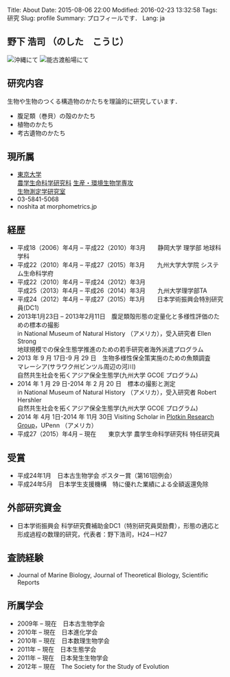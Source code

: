 Title: About
Date: 2015-08-06 22:00
Modified: 2016-02-23 13:32:58
Tags: 研究
Slug: profile
Summary: プロフィールです．
Lang: ja

## 野下 浩司 （のした　こうじ）

![沖縄にて]({filename}/images/portrait_01.png)
![能古渡船場にて]({filename}/images/portrait_02.png)

## 研究内容

生物や生物のつくる構造物のかたちを理論的に研究しています．

* 腹足類（巻貝）の殻のかたち
* 植物のかたち
* 考古遺物のかたち


## 現所属

* [東京大学](http://www.u-tokyo.ac.jp)  
  [農学生命科学研究科](http://www.a.u-tokyo.ac.jp/) [生産・環境生物学専攻](http://www.ab.a.u-tokyo.ac.jp/aeb/)  
  [生物測定学研究室](https://sites.google.com/a/ut-biomet.org/lbm/home)
* <i class="fa fa-phone"></i> 03-5841-5068  
* <i class="fa fa-envelope"></i> noshita at morphometrics.jp  

## 経歴

* 平成18（2006）年4月 – 平成22（2010）年3月　　静岡大学 理学部 地球科学科  
* 平成22（2010）年4月 – 平成27（2015）年3月　　九州大学大学院 システム生命科学府  
* 平成22（2010）年4月 – 平成24（2012）年3月  
  平成25（2013）年4月 – 平成26（2014）年3月　　九州大学理学部TA  
* 平成24（2012）年4月 – 平成27（2015）年3月　　日本学術振興会特別研究員(DC1)  
* 2013年1月23日 – 2013年2月11日　腹足類殻形態の定量化と多様性評価のための標本の撮影  
  in National Museum of Natural History （アメリカ），受入研究者 Ellen Strong  
  地球規模での保全生態学推進のための若手研究者海外派遣プログラム  
* 2013 年 9 月 17日-9 月 29 日　生物多様性保全策実施のための魚類調査  
  マレーシア(サラワク州ビンツル周辺の河川)  
自然共生社会を拓くアジア保全生態学(九州大学 GCOE プログラム)  
* 2014 年 1 月 29 日-2014 年 2 月 20 日　標本の撮影と測定  
in National Museum of Natural History （アメリカ），受入研究者 Robert Hershler  
自然共生社会を拓くアジア保全生態学(九州大学 GCOE プログラム)  
* 2014 年 4月 1日-2014 年 11月 30日 Visiting Scholar in [Plotkin Research Group](http://mathbio.sas.upenn.edu/)，UPenn （アメリカ）  
* 平成27（2015）年4月 – 現在　　東京大学 農学生命科学研究科 特任研究員  

 
## 受賞

* 平成24年1月　日本古生物学会 ポスター賞（第161回例会）  
* 平成24年5月　日本学生支援機構　特に優れた業績による全額返還免除  

## 外部研究資金

* 日本学術振興会 科学研究費補助金DC1（特別研究員奨励費），形態の適応と形成過程の数理的研究，代表者：野下浩司，H24－H27

## 査読経験

* Journal of Marine Biology, Journal of Theoretical Biology, Scientific Reports

## 所属学会

* 2009年 – 現在　日本古生物学会  
* 2010年 – 現在　日本進化学会  
* 2010年 – 現在　日本数理生物学会  
* 2011年 – 現在　日本生態学会  
* 2011年 – 現在　日本発生生物学会  
* 2012年 – 現在　The Society for the Study of Evolution